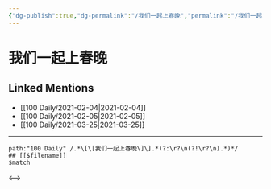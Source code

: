 ```yaml
---
{"dg-publish":true,"dg-permalink":"/我们一起上春晚","permalink":"/我们一起上春晚/","created":"2023-04-08T22:07:07.390+08:00","updated":"2023-04-08T22:07:07.702+08:00"}
---
```


# 我们一起上春晚

## Linked Mentions
- [[100 Daily/2021-02-04\|2021-02-04]]
- [[100 Daily/2021-02-05\|2021-02-05]]
- [[100 Daily/2021-03-25\|2021-03-25]]


---

```expander
path:"100 Daily" /.*\[\[我们一起上春晚\]\].*(?:\r?\n(?!\r?\n).*)*/
## [[$filename]]
$match
```

<-->